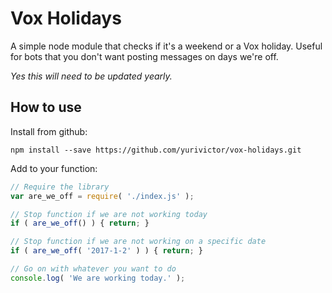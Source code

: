 # Vox Holidays

A simple node module that checks if it's a weekend or a Vox holiday. Useful for bots that you don't want posting messages on days we're off.

_Yes this will need to be updated yearly._

## How to use

Install from github:

```
npm install --save https://github.com/yurivictor/vox-holidays.git
```

Add to your function:

```js
// Require the library
var are_we_off = require( './index.js' );

// Stop function if we are not working today
if ( are_we_off() ) { return; }

// Stop function if we are not working on a specific date
if ( are_we_off( '2017-1-2' ) ) { return; }

// Go on with whatever you want to do
console.log( 'We are working today.' );
```
